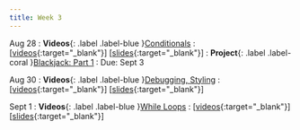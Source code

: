 ```yaml
---
title: Week 3
---
```


Aug 28
: **Videos**{: .label .label-blue }[Conditionals](https://edstem.org/us/courses/41289/lessons/70840)
  : \[[videos](https://www.youtube.com/playlist?list=PLWGqLlpet_GQ4EM432WkJrzhMYrCNrcDu){:target="_blank"}\] \[[slides](https://docs.google.com/presentation/d/1VATDJAqaeJSfF0K_eH5RBPAD1HwYRGYO3kPkjWmZXZA){:target="_blank"}\]
: **Project**{: .label .label-coral }[Blackjack: Part 1](https://edstem.org/us/courses/41289/lessons/73250)
  : Due: Sept 3

Aug 30
: **Videos**{: .label .label-blue }[Debugging, Styling](https://edstem.org/us/courses/41289/lessons/70972)
  : \[[videos](https://www.youtube.com/playlist?list=PLWGqLlpet_GSptVem4I4CvTylQFSkGlCz){:target="_blank"}\] \[[slides](https://docs.google.com/presentation/d/1V2f-yjT5Ccg3Q5h-kFLBdIptEFL_dNzJdQxgN_2Ew3g){:target="_blank"}\]

Sept 1
: **Videos**{: .label .label-blue }[While Loops](https://edstem.org/us/courses/41289/lessons/70869)
  : \[[videos](https://www.youtube.com/playlist?list=PLWGqLlpet_GR2UaaHiTk7NwXcMHwsDfFt){:target="_blank"}\] \[[slides](https://docs.google.com/presentation/d/1RQE3JzxIXqQgx4u5scyKDrnmRqrD3ZWhzNR1NJnAlKQ){:target="_blank"}\]
